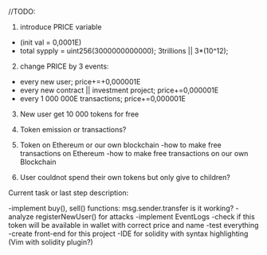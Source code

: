//TODO:
1. introduce PRICE variable
- (init val = 0,0001E)
- total sypply = uint256(3000000000000); 3trillions || 3*(10^12);
2. change PRICE by 3 events:
- every new user; price+=+0,000001E
- every new contract || investment project; price+=0,000001E
- every 1 000 000E transactions; price+=0,000001E
3. New user get 10 000 tokens for free

3. Token emission or transactions?
4. Token on Ethereum or our own blockchain
-how to make free transactions on Ethereum
-how to make free transactions on our own Blockchain
5. User couldnot spend their own tokens but only give to children?


Current task or last step description:

-implement buy(), sell() functions: msg.sender.transfer is it working?
-analyze registerNewUser() for attacks
-implement EventLogs
-check if this token will be available in wallet with correct price and name
-test everything
-create front-end for this project
-IDE for solidity with syntax highlighting (Vim with solidity plugin?)

